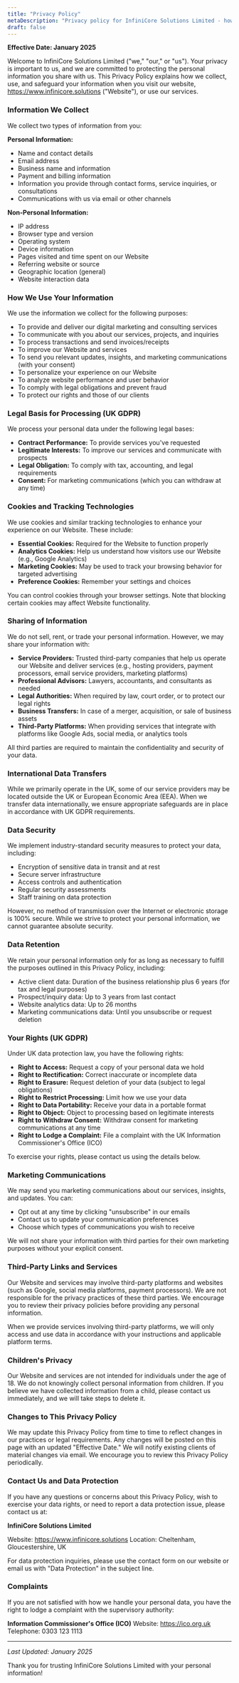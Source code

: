 ```yaml
---
title: "Privacy Policy"
metaDescription: "Privacy policy for InfiniCore Solutions Limited - how we collect, use, and protect your data"
draft: false
---
```


**Effective Date: January 2025**

Welcome to InfiniCore Solutions Limited ("we," "our," or "us"). Your privacy is important to us, and we are committed to protecting the personal information you share with us. This Privacy Policy explains how we collect, use, and safeguard your information when you visit our website, https://www.infinicore.solutions ("Website"), or use our services.

### Information We Collect

We collect two types of information from you:

**Personal Information:**
- Name and contact details
- Email address
- Business name and information
- Payment and billing information
- Information you provide through contact forms, service inquiries, or consultations
- Communications with us via email or other channels

**Non-Personal Information:**
- IP address
- Browser type and version
- Operating system
- Device information
- Pages visited and time spent on our Website
- Referring website or source
- Geographic location (general)
- Website interaction data

### How We Use Your Information

We use the information we collect for the following purposes:

- To provide and deliver our digital marketing and consulting services
- To communicate with you about our services, projects, and inquiries
- To process transactions and send invoices/receipts
- To improve our Website and services
- To send you relevant updates, insights, and marketing communications (with your consent)
- To personalize your experience on our Website
- To analyze website performance and user behavior
- To comply with legal obligations and prevent fraud
- To protect our rights and those of our clients

### Legal Basis for Processing (UK GDPR)

We process your personal data under the following legal bases:

- **Contract Performance:** To provide services you've requested
- **Legitimate Interests:** To improve our services and communicate with prospects
- **Legal Obligation:** To comply with tax, accounting, and legal requirements
- **Consent:** For marketing communications (which you can withdraw at any time)

### Cookies and Tracking Technologies

We use cookies and similar tracking technologies to enhance your experience on our Website. These include:

- **Essential Cookies:** Required for the Website to function properly
- **Analytics Cookies:** Help us understand how visitors use our Website (e.g., Google Analytics)
- **Marketing Cookies:** May be used to track your browsing behavior for targeted advertising
- **Preference Cookies:** Remember your settings and choices

You can control cookies through your browser settings. Note that blocking certain cookies may affect Website functionality.

### Sharing of Information

We do not sell, rent, or trade your personal information. However, we may share your information with:

- **Service Providers:** Trusted third-party companies that help us operate our Website and deliver services (e.g., hosting providers, payment processors, email service providers, marketing platforms)
- **Professional Advisors:** Lawyers, accountants, and consultants as needed
- **Legal Authorities:** When required by law, court order, or to protect our legal rights
- **Business Transfers:** In case of a merger, acquisition, or sale of business assets
- **Third-Party Platforms:** When providing services that integrate with platforms like Google Ads, social media, or analytics tools

All third parties are required to maintain the confidentiality and security of your data.

### International Data Transfers

While we primarily operate in the UK, some of our service providers may be located outside the UK or European Economic Area (EEA). When we transfer data internationally, we ensure appropriate safeguards are in place in accordance with UK GDPR requirements.

### Data Security

We implement industry-standard security measures to protect your data, including:

- Encryption of sensitive data in transit and at rest
- Secure server infrastructure
- Access controls and authentication
- Regular security assessments
- Staff training on data protection

However, no method of transmission over the Internet or electronic storage is 100% secure. While we strive to protect your personal information, we cannot guarantee absolute security.

### Data Retention

We retain your personal information only for as long as necessary to fulfill the purposes outlined in this Privacy Policy, including:

- Active client data: Duration of the business relationship plus 6 years (for tax and legal purposes)
- Prospect/inquiry data: Up to 3 years from last contact
- Website analytics data: Up to 26 months
- Marketing communications data: Until you unsubscribe or request deletion

### Your Rights (UK GDPR)

Under UK data protection law, you have the following rights:

- **Right to Access:** Request a copy of your personal data we hold
- **Right to Rectification:** Correct inaccurate or incomplete data
- **Right to Erasure:** Request deletion of your data (subject to legal obligations)
- **Right to Restrict Processing:** Limit how we use your data
- **Right to Data Portability:** Receive your data in a portable format
- **Right to Object:** Object to processing based on legitimate interests
- **Right to Withdraw Consent:** Withdraw consent for marketing communications at any time
- **Right to Lodge a Complaint:** File a complaint with the UK Information Commissioner's Office (ICO)

To exercise your rights, please contact us using the details below.

### Marketing Communications

We may send you marketing communications about our services, insights, and updates. You can:

- Opt out at any time by clicking "unsubscribe" in our emails
- Contact us to update your communication preferences
- Choose which types of communications you wish to receive

We will not share your information with third parties for their own marketing purposes without your explicit consent.

### Third-Party Links and Services

Our Website and services may involve third-party platforms and websites (such as Google, social media platforms, payment processors). We are not responsible for the privacy practices of these third parties. We encourage you to review their privacy policies before providing any personal information.

When we provide services involving third-party platforms, we will only access and use data in accordance with your instructions and applicable platform terms.

### Children's Privacy

Our Website and services are not intended for individuals under the age of 18. We do not knowingly collect personal information from children. If you believe we have collected information from a child, please contact us immediately, and we will take steps to delete it.

### Changes to This Privacy Policy

We may update this Privacy Policy from time to time to reflect changes in our practices or legal requirements. Any changes will be posted on this page with an updated "Effective Date." We will notify existing clients of material changes via email. We encourage you to review this Privacy Policy periodically.

### Contact Us and Data Protection

If you have any questions or concerns about this Privacy Policy, wish to exercise your data rights, or need to report a data protection issue, please contact us at:

**InfiniCore Solutions Limited**

Website: <https://www.infinicore.solutions>
Location: Cheltenham, Gloucestershire, UK

For data protection inquiries, please use the contact form on our website or email us with "Data Protection" in the subject line.

### Complaints

If you are not satisfied with how we handle your personal data, you have the right to lodge a complaint with the supervisory authority:

**Information Commissioner's Office (ICO)**
Website: <https://ico.org.uk>
Telephone: 0303 123 1113

---

*Last Updated: January 2025*

Thank you for trusting InfiniCore Solutions Limited with your personal information!
